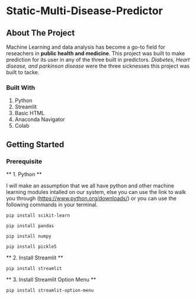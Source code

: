 # Static-Multi-Disease-Predictor

## About The Project

Machine Learning and data analysis has become a go-to field for reseachers in **public health and medicine**. This project was built to make prediction for its user in any of the three built in predictors. *Diabetes, Heart disease, and parkinson disease* were the three sicknesses this project was built to tacke.

### Built With
1. Python
2. Streamlit
3. Basic HTML
4. Anaconda Navigator
5. Colab 

## Getting Started
### Prerequisite

** 1. Python **

I will make an assumption that we all have python and other machine learning modules intalled on our system, else you can use the link to walk you through (https://www.python.org/downloads/) or you can use the following commands in your terminal.

``` pip install scikit-learn ```

``` pip install pandas ```

``` pip install numpy ```

``` pip install pickle5 ```



** 2. Install Streamlit **

``` pip install streamlit ```

** 3. Install Streamlit Option Menu **

 ``` pip install streamlit-option-menu ```

